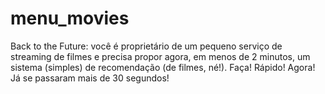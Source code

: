 # menu_movies
Back to the Future: você é proprietário de um pequeno serviço de streaming de filmes e precisa propor agora, em menos de 2 minutos, um sistema (simples) de recomendação (de filmes, né!). Faça! Rápido! Agora! Já se passaram mais de 30 segundos!

